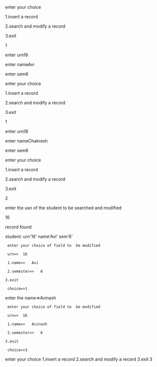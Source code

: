 enter your choice

1.insert a record

2.search and modify a record

3.exit

1

enter urn16

enter nameAvi

enter sem6

enter your choice

1.insert a record

2.search and modify a record

3.exit

1

enter urn18

enter nameChakresh

enter sem6

enter your choice

1.insert a record

2.search and modify a record

3.exit

2

enter the usn of the student to be searched and modified

16

record found

student:	 urn'16'
	 name'Avi'
	 sem'6'

	 enter your choice of field to  be modified

	 urn=>	16

	 1.name=>	Avi

	 2.semester=>	6

	3.exit

	 choice=>1
enter the name=>Avinash

	 enter your choice of field to  be modified

	 urn=>	16

	 1.name=>	Avinash

	 2.semester=>	6

	3.exit

	 choice=>3
enter your choice
1.insert a record
2.search and modify a record
3.exit
3

